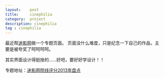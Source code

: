 ```yaml
---
layout:    post
title:     cinephilia
category:  project
description: cinephilia
tag : cinephilia
---
```


最近帮[迷影网](http://cinephilia.net/)做一个专题页面。
页面没什么难度，只是纪念一下自己的作品，主要是被夸奖了呵呵呵呵。

其实界面设计得挺挫的……好吧，要好好学设计！！

专题地址：[迷影网院线评分2013年盘点](http://cinephilia.net/review/2013/index.html)





